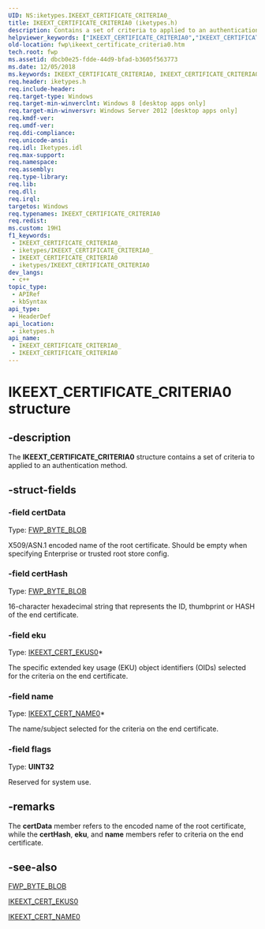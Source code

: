 ```yaml
---
UID: NS:iketypes.IKEEXT_CERTIFICATE_CRITERIA0_
title: IKEEXT_CERTIFICATE_CRITERIA0 (iketypes.h)
description: Contains a set of criteria to applied to an authentication method.
helpviewer_keywords: ["IKEEXT_CERTIFICATE_CRITERIA0","IKEEXT_CERTIFICATE_CRITERIA0 structure [Filtering]","fwp.ikeext_certificate_criteria0","iketypes/IKEEXT_CERTIFICATE_CRITERIA0"]
old-location: fwp\ikeext_certificate_criteria0.htm
tech.root: fwp
ms.assetid: dbcb0e25-fdde-44d9-bfad-b3605f563773
ms.date: 12/05/2018
ms.keywords: IKEEXT_CERTIFICATE_CRITERIA0, IKEEXT_CERTIFICATE_CRITERIA0 structure [Filtering], fwp.ikeext_certificate_criteria0, iketypes/IKEEXT_CERTIFICATE_CRITERIA0
req.header: iketypes.h
req.include-header: 
req.target-type: Windows
req.target-min-winverclnt: Windows 8 [desktop apps only]
req.target-min-winversvr: Windows Server 2012 [desktop apps only]
req.kmdf-ver: 
req.umdf-ver: 
req.ddi-compliance: 
req.unicode-ansi: 
req.idl: Iketypes.idl
req.max-support: 
req.namespace: 
req.assembly: 
req.type-library: 
req.lib: 
req.dll: 
req.irql: 
targetos: Windows
req.typenames: IKEEXT_CERTIFICATE_CRITERIA0
req.redist: 
ms.custom: 19H1
f1_keywords:
 - IKEEXT_CERTIFICATE_CRITERIA0_
 - iketypes/IKEEXT_CERTIFICATE_CRITERIA0_
 - IKEEXT_CERTIFICATE_CRITERIA0
 - iketypes/IKEEXT_CERTIFICATE_CRITERIA0
dev_langs:
 - c++
topic_type:
 - APIRef
 - kbSyntax
api_type:
 - HeaderDef
api_location:
 - iketypes.h
api_name:
 - IKEEXT_CERTIFICATE_CRITERIA0_
 - IKEEXT_CERTIFICATE_CRITERIA0
---
```


# IKEEXT_CERTIFICATE_CRITERIA0 structure


## -description

The <b>IKEEXT_CERTIFICATE_CRITERIA0</b> structure contains a set of criteria to applied to an authentication method.

## -struct-fields

### -field certData

Type: [FWP_BYTE_BLOB](/windows/desktop/api/fwptypes/ns-fwptypes-fwp_byte_blob)</b>

X509/ASN.1 encoded name of the root certificate. Should be empty when
   specifying Enterprise or trusted root store config.

### -field certHash

Type: [FWP_BYTE_BLOB](/windows/desktop/api/fwptypes/ns-fwptypes-fwp_byte_blob)</b>

  16-character hexadecimal string that represents the ID, thumbprint or HASH of the end certificate.

### -field eku

Type: [IKEEXT_CERT_EKUS0](/windows/desktop/api/iketypes/ns-iketypes-ikeext_cert_ekus0)*</b>

The specific extended key usage (EKU) object identifiers (OIDs) selected for the criteria on the end certificate.

### -field name

Type: [IKEEXT_CERT_NAME0](/windows/desktop/api/iketypes/ns-iketypes-ikeext_cert_name0)*</b>

The name/subject selected for the criteria on the end certificate.

### -field flags

Type: <b>UINT32</b>

Reserved for system use.

## -remarks

The <b>certData</b> member refers to the encoded name of the root certificate, while the <b>certHash</b>, <b>eku</b>, and <b>name</b> members refer to criteria on the end certificate.

## -see-also

[FWP_BYTE_BLOB](/windows/desktop/api/fwptypes/ns-fwptypes-fwp_byte_blob)



[IKEEXT_CERT_EKUS0](/windows/desktop/api/iketypes/ns-iketypes-ikeext_cert_ekus0)



[IKEEXT_CERT_NAME0](/windows/desktop/api/iketypes/ns-iketypes-ikeext_cert_name0)

